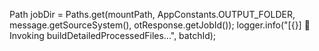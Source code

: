 Path jobDir = Paths.get(mountPath, AppConstants.OUTPUT_FOLDER, message.getSourceSystem(), otResponse.getJobId());
            logger.info("[{}] 🔄 Invoking buildDetailedProcessedFiles...", batchId);
